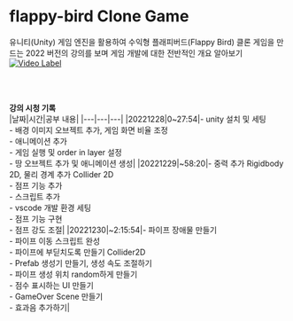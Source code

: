 # flappy-bird Clone Game
유니티(Unity) 게임 엔진을 활용하여 수익형 플래피버드(Flappy Bird) 클론 게임을 만드는 2022 버전의 강의를 보며 게임 개발에 대한 전반적인 개요 알아보기
[![Video Label](http://img.youtube.com/vi/EqoU1PodQQ4/0.jpg)](https://youtu.be/EqoU1PodQQ4)
  
    
<br/>  
<br/>

**강의 시청 기록**  
|날짜|시간|공부 내용|
|---|---|---|
|20221228|0~27:54|- unity 설치 및 세팅<br/>- 배경 이미지 오브젝트 추가, 게임 화면 비율 조정<br/>- 애니메이션 추가<br/>- 게임 실행 및 order in layer 설정<br/>- 땅 오브젝트 추가 및 애니메이션 생성|
|20221229|~58:20|- 중력 추가 Rigidbody 2D, 물리 경계 추가 Collider 2D<br/>- 점프 기능 추가<br/> - 스크립트 추가<br/>- vscode 개발 환경 세팅<br/>- 점프 기능 구현<br/>- 점프 강도 조절|
|20221230|~2:15:54|- 파이프 장애물 만들기<br/>- 파이프 이동 스크립트 완성<br/>- 파이프에 부딛치도록 만들기 Collider2D <br/>- Prefab 생성기 만들기, 생성 속도 조절하기 <br/>- 파이프 생성 위치 random하게 만들기 <br/>- 점수 표시하는 UI 만들기 <br/>- GameOver Scene 만들기 <br/>- 효과음 추가하기|
